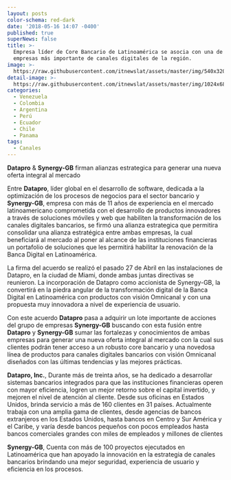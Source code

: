 ```yaml
---
layout: posts
color-schema: red-dark
date: '2018-05-16 14:07 -0400'
published: true
superNews: false
title: >-
  Empresa líder de Core Bancario de Latinoamérica se asocia con una de las
  empresas más importante de canales digitales de la región.
image: >-
  https://raw.githubusercontent.com/itnewslat/assets/master/img/540x320/Datapro-Synergy-p.jpg
detail-image: >-
  https://raw.githubusercontent.com/itnewslat/assets/master/img/1024x680/Datapro-Synergy-g.jpg
categories:
  - Venezuela
  - Colombia
  - Argentina
  - Perú
  - Ecuador
  - Chile
  - Panama
tags:
  - Canales
---
```

**Datapro** & **Synergy-GB** firman alianzas estrategica para generar una nueva oferta integral al mercado

Entre **Datapro**, líder global en el desarrollo de software, dedicada a la optimización de los procesos de negocios para el sector bancario y **Synergy-GB**, empresa con más de 11 años de experiencia en el mercado latinoamericano
comprometida con el desarrollo de productos innovadores a través de soluciones móviles y web que habiliten la transformación de los canales digitales bancarios, se firmó una alianza estrategica que permitira consolidar una alianza estratégica entre ambas empresas, la cual beneficiará al mercado al poner al alcance de las instituciones financieras un portafolio de soluciones que les permitirá habilitar la renovación de la Banca Digital en Latinoamérica.

La firma del acuerdo se realizó el pasado 27 de Abril en las instalaciones de Datapro, en la ciudad de Miami, donde ambas juntas directivas se reunieron. La incorporación de Datapro como accionista de Synergy-GB, la convertirá en la piedra angular de la transformación digital de la Banca Digital en Latinoamérica con productos con visión Omnicanal y con una propuesta muy innovadora a nivel de experiencia de usuario. 

Con este acuerdo **Datapro** pasa a adquirir un lote importante de acciones del grupo de empresas **Synergy-GB** buscando con esta fusión entre **Datapro** y **Synergy-GB** sumar las fortalezas y conocimientos de ambas empresas para generar una nueva oferta integral al mercado con la cual sus clientes podrán tener acceso a un robusto core bancario y una novedosa línea de productos para canales digitales bancarios con visión Omnicanal diseñados con las últimas tendencias y las mejores prácticas.

**Datapro, Inc.**, Durante más de treinta años, se ha dedicado a desarrollar sistemas bancarios integrados para que las instituciones financieras operen con mayor eficiencia, logren un mejor retorno sobre el capital invertido, y mejoren el nivel de atención al cliente. Desde sus oficinas en Estados Unidos, brinda servicio a más de 160 clientes en 31 países. Actualmente trabaja con una amplia gama de clientes, desde agencias de bancos extranjeros en los Estados Unidos, hasta bancos en Centro y Sur América y el Caribe, y varía desde bancos pequeños con pocos empleados hasta bancos comerciales grandes con miles de empleados y millones de clientes

**Synergy-GB**, Cuenta con más de 100 proyectos ejecutados en Latinoamérica que han apoyado la innovación en la estrategia de canales bancarios brindando una mejor seguridad, experiencia de usuario y eficiencia en los procesos.
